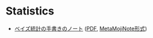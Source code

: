 # Statistics

* [ベイズ統計の手書きのノート](https://genkuroki.github.io/documents/2019-09-03_BayesianStatistics.pdf) ([PDF](2019-09-03_BayesianStatistics.pdf), [MetaMojiNote形式](2019-09-03_BayesianStatistics.atdoc))
